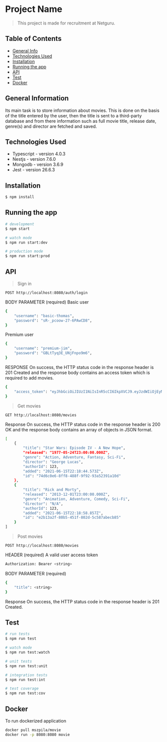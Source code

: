 # Project Name

> This project is made for recruitment at Netguru.

## Table of Contents

- [General Info](#general-information)
- [Technologies Used](#technologies-used)
- [Installation](#installation)
- [Running the app](#running-the-app)
- [API](#api)
- [Test](#test)
- [Docker](#docker)

## General Information

Its main task is to store information about movies. This is done on the basis of the title entered by the user, then the title is sent to a third-party database and from there information such as full movie title, release date, genre(s) and director are fetched and saved.

## Technologies Used

- Typescript - version 4.0.3
- Nestjs - version 7.6.0
- Mongodb - version 3.6.9
- Jest - version 26.6.3

## Installation

```bash
$ npm install
```

## Running the app

```bash
# development
$ npm start

# watch mode
$ npm run start:dev

# production mode
$ npm run start:prod
```

## API

> Sign in

```nodejs
POST http://localhost:8080/auth/login
```

BODY PARAMETER (required)
Basic user

```bash
{
    "username": "basic-thomas",
    "password": "sR-_pcoow-27-6PAwCD8",
}
```

Premium user

```bash
{
    "username": "premium-jim",
    "password": "GBLtTyq3E_UNjFnpo9m6",
}
```

RESPONSE
On success, the HTTP status code in the response header is 201 Created and the response body contains an access token which is required to add movies.

```bash
{
    "access_token": "eyJhbGciOiJIUzI1NiIsInR5cCI6IkpXVCJ9.eyJzdWIiOjEyMywidXNlcklkIjoxMjMsIm5hbWUiOiJCYXNpYyBUaG9tYXMiLCJyb2xlIjoiYmFzaWMiLCJpYXQiOjE2MjM3NzcxMDksImV4cCI6MTYyMzc3ODkwOSwiaXNzIjoiaHR0cHM6Ly93d3cubmV0Z3VydS5jb20vIn0.s4qnaal4fFPgRBrJXne4FQ9pW-NOEipwkLGYU_6xzQI"
}
```

> Get movies

```nodejs
GET http://localhost:8080/movies
```

Response
On success, the HTTP status code in the response header is 200 OK and the response body contains an array of objects in JSON format.

```bash
[
    {
        "title": "Star Wars: Episode IV - A New Hope",
        "released": "1977-05-24T23:00:00.000Z",
        "genre": "Action, Adventure, Fantasy, Sci-Fi",
        "director": "George Lucas",
        "authorId": 123,
        "added": "2021-06-15T22:18:44.573Z",
        "id": "74d6c0e6-8ff8-488f-9f92-93a52391a10d"
    },
    {
        "title": "Rick and Morty",
        "released": "2013-12-01T23:00:00.000Z",
        "genre": "Animation, Adventure, Comedy, Sci-Fi",
        "director": "N/A",
        "authorId": 123,
        "added": "2021-06-15T22:18:58.857Z",
        "id": "e2b13a2f-80b5-451f-802d-5c587abecb85"
    }
]
```

> Post movies

```nodejs
POST http://localhost:8080/movies
```

HEADER (required)
A valid user access token

```bash
Authorization: Bearer <string>
```

BODY PARAMETER (required)

```bash
{
    "title": <string>
}
```

Response
On success, the HTTP status code in the response header is 201 Created.

## Test

```bash
# run tests
$ npm run test

# watch mode
$ npm run test:watch

# unit tests
$ npm run test:unit

# integration tests
$ npm run test:int

# test coverage
$ npm run test:cov
```

## Docker

To run dockerized application

```bash
docker pull mszpila/movie
docker run -p 8080:8080 movie
```
